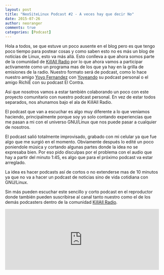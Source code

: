 ```yaml
---
layout: post
title: "NeoSiteLinux Podcast #2 - A veces hay que decir No"
date: 2015-07-26
author: neoranger
comments: true
categories: [Podcast]
---
```

Hola a todos, se que estuve un poco ausente en el blog pero es que tengo poco tiempo para postear cosas y como saben esto no es más un blog de noticias de Linux, esto va más allá.
Esto conlleva a que ahora somos parte de la comunidad de <a href="http://killallradio.tk">KillAll Radio</a> por lo que ahora vamos a participar activamente como un programa mas de los que ya hay en la grilla de emisiones de la radio. Nuestro formato será de podcast, como lo hace nuestro amigo <a href="http://deblinux.wordpress.com">Yoyo Fernandez</a> con <a href="http://www.ivoox.com/podcast-yoyeando_sq_f1181677_1.html">Yoyeando</a> su podcast personal o el amigo RichiE con su podcast El Contra.

Asi que nosotros vamos a estar también colaborando un poco con este proyecto comunitario con nuestro podcast personal. En vez de estar todos separados, nos ahunamos bajo el ala de KillAll Radio.

El podcast que van a escuchar es algo muy diferente a lo que veníamos haciendo, principalmente porque soy yo solo contando experiencias que me pasan a mi con el universo GNU/Linux que nos puede pasar a cualquier de nosotros.

El podcast salió totalmente improvisado, grabado con mi celular ya que fue algo que me surgió en el momento. Obviamente después lo edité un poco poniendole música y cortando algunas partes donde la idea no se expresaba bien.
Por eso pido disculpas por el problema con el audio que hay a partir del minuto 1:45, es algo que para el próximo podcast va estar arreglado.

La idea es hacer podcasts así de cortos o no extenderse mas de 10 minutos ya que no va a hacer un podcast de noticias sino de vida cotidiana con GNU/Linux.

Sin más pueden escuchar este sencillo y corto podcast en el reproductor donde también pueden suscribirse al canal tanto nuestro como el de los demás podcasters dentro de la comunidad <a href="https://killallradio.wordpress.com">KillAll Radio</a>.

<iframe width="100%" height="200" frameborder="0" allowfullscreen="" scrolling="no" src="http://ar.ivoox.com/es/player_ej_5320133_2_1.html?data=lpifkpaXd46ZmKiakpqJd6KnlZKSmaiRdo6ZmKiak5KJe6Shk5KSmaiRksbjtM7hx7HNstbsjLXcxsjFt9WfhpeglJCRb6KZpJiSpJbTb5OkkpqYj5Clb9fZxMrgjc3FvYzl1sqYxpKJe6Shr8rctMbSq8bmjoqkpZKY&"></iframe>
